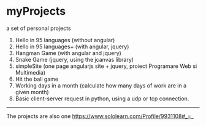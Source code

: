 # myProjects
a set of personal projects

1. Hello in 95 languages (without angular)
2. Hello in 95 languages+ (with angular, jquery)
3. Hangman Game (with angular and jquery)
4. Snake Game (jquery, using the jcanvas library)
5. simpleSite (one page angularjs site + jquery, proiect Programare Web si Multimedia)
6. Hit the ball game
7. Working days in a month (calculate how many days of work are in a given month)
8. Basic client-server request in python, using a udp or tcp connection.

--------------------------------------------------------------------
The projects are also one https://www.sololearn.com/Profile/9931108#_=_
